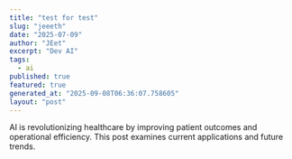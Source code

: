 ```yaml
---
title: "test for test"
slug: "jeeeth"
date: "2025-07-09"
author: "JEet"
excerpt: "Dev AI"
tags:
  - ai
published: true
featured: true
generated_at: "2025-09-08T06:36:07.758605"
layout: "post"
---
```


AI is revolutionizing healthcare by improving patient outcomes and operational efficiency. This post examines current applications and future trends.